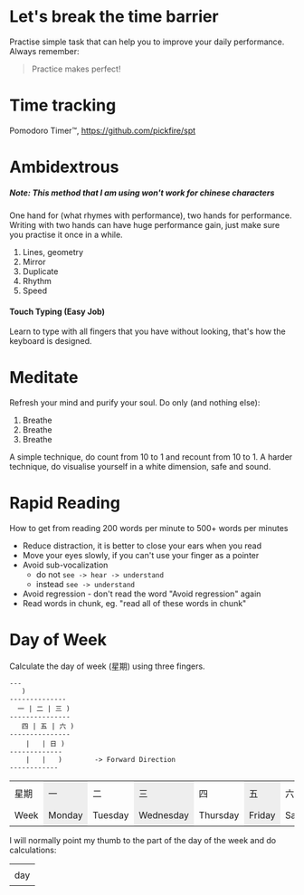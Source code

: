 Let's break the time barrier
============================
Practise simple task that can help you to improve your daily performance.
Always remember:

> Practice makes perfect!

Time tracking
=============
Pomodoro Timer™, https://github.com/pickfire/spt

Ambidextrous
============
##### **Note: This method that I am using won't work for chinese characters**

One hand for (what rhymes with performance), two hands for performance.
Writing with two hands can have huge performance gain, just make sure you
practise it once in a while.

1. Lines, geometry
2. Mirror
3. Duplicate
4. Rhythm
5. Speed

#### Touch Typing (Easy Job)
Learn to type with all fingers that you have without looking, that's how the
keyboard is designed.

Meditate
========
Refresh your mind and purify your soul. Do only (and nothing else):

1. Breathe
2. Breathe
3. Breathe

A simple technique, do count from 10 to 1 and recount from 10 to 1.
A harder technique, do visualise yourself in a white dimension, safe and sound.

Rapid Reading
=============
How to get from reading 200 words per minute to 500+ words per minutes

- Reduce distraction, it is better to close your ears when you read
- Move your eyes slowly, if you can't use your finger as a pointer
- Avoid sub-vocalization
  - do not `see -> hear -> understand`
  - instead `see -> understand`
- Avoid regression - don't read the word "Avoid regression" again
- Read words in chunk, eg. "read all of these words in chunk"

Day of Week
===========
Calculate the day of week (星期) using three fingers.
```
---
   )
--------------
  一 | 二 | 三 )
---------------
   四 | 五 | 六 )
---------------
    |   | 日 )
-------------
    |   |   )        -> Forward Direction
------------
```

<style>
tr td:nth-child(even) { background-color: #EEE; }
td { padding: 1ex; }
</style>
<table style="border-collapse: collapse;">
  <tr>
    <td>星期</td><td>一</td><td>二</td><td>三</td><td>四</td><td>五</td><td>六</td><td>日</td>
  </tr>
  <tr>
    <td>Week</td><td>Monday</td><td>Tuesday</td><td>Wednesday</td><td>Thursday</td><td>Friday</td><td>Saturday</td><td>Sunday</td>
  </tr>
</table>

I will normally point my thumb to the part of the day of the week and do calculations:

<table>
  <tr>
    <td>day</td>
  </tr>
</table>
